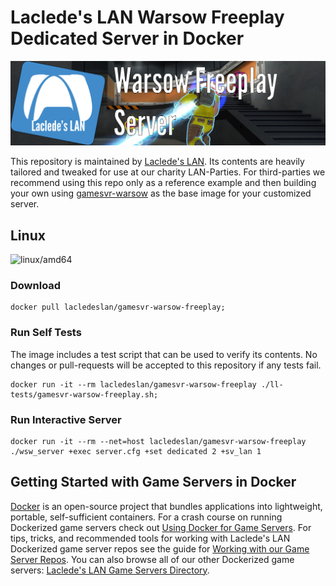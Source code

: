 # Laclede's LAN Warsow Freeplay Dedicated Server in Docker

![Laclede's LAN Warsow Freeplay Dedicated Server](https://raw.githubusercontent.com/LacledesLAN/gamesvr-warsow-freeplay/master/.misc/banner-warsow-freeplay.png "Laclede's LAN Warsow Freeplay Dedicated Server")

This repository is maintained by [Laclede's LAN](https://lacledeslan.com). Its contents are heavily tailored and tweaked for use at our charity LAN-Parties. For third-parties we recommend using this repo only as a reference example and then building your own using [gamesvr-warsow](https://github.com/LacledesLAN/gamesvr-warsow) as the base image for your customized server.

## Linux

![linux/amd64](https://github.com/LacledesLAN/gamesvr-warsow-freeplay/workflows/linux/amd64/badge.svg?branch=master)

### Download

```shell
docker pull lacledeslan/gamesvr-warsow-freeplay;
```

### Run Self Tests

The image includes a test script that can be used to verify its contents. No changes or pull-requests will be accepted to this repository if any tests fail.

```shell
docker run -it --rm lacledeslan/gamesvr-warsow-freeplay ./ll-tests/gamesvr-warsow-freeplay.sh;
```

### Run Interactive Server

```shell
docker run -it --rm --net=host lacledeslan/gamesvr-warsow-freeplay ./wsw_server +exec server.cfg +set dedicated 2 +sv_lan 1
```

## Getting Started with Game Servers in Docker

[Docker](https://docs.docker.com/) is an open-source project that bundles applications into lightweight, portable, self-sufficient containers. For a crash course on running Dockerized game servers check out [Using Docker for Game Servers](https://github.com/LacledesLAN/README.1ST/blob/master/GameServers/DockerAndGameServers.md). For tips, tricks, and recommended tools for working with Laclede's LAN Dockerized game server repos see the guide for [Working with our Game Server Repos](https://github.com/LacledesLAN/README.1ST/blob/master/GameServers/WorkingWithOurRepos.md). You can also browse all of our other  Dockerized game servers: [Laclede's LAN Game Servers Directory](https://github.com/LacledesLAN/README.1ST/tree/master/GameServers).
